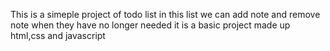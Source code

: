 This is a simeple project of todo list 
in this list we can add note and remove note when they have no longer needed
it is a basic project made up html,css and javascript
